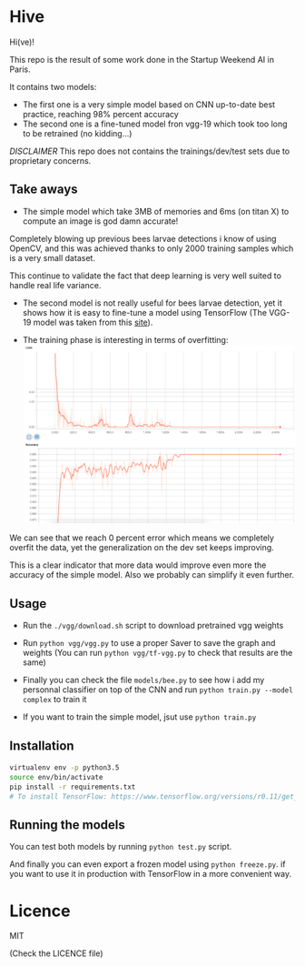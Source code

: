 # Hive

Hi(ve)!

This repo is the result of some work done in the Startup Weekend AI in Paris.

It contains two models:
- The first one is a very simple model based on CNN up-to-date best practice, reaching 98% percent accuracy
- The second one is a fine-tuned model fron vgg-19 which took too long to be retrained (no kidding...)

*DISCLAIMER*
This repo does not contains the trainings/dev/test sets due to proprietary concerns.

## Take aways
- The simple model which take 3MB of memories and 6ms (on titan X) to compute an image is god damn accurate! 

Completely blowing up previous bees larvae detections i know of using OpenCV, and this was achieved thanks to only 2000 training samples which is a very small dataset.

This continue to validate the fact that deep learning is very well suited to handle real life variance.

- The second model is not really useful for bees larvae detection, yet it shows how it is easy to fine-tune a model using TensorFlow (The VGG-19 model was taken from this [site](https://www.cs.toronto.edu/~frossard/post/vgg16/)).

- The training phase is interesting in terms of overfitting:
![Training phase](assets/larvae-detector-learning.png)

We can see that we reach 0 percent error which means we completely overfit the data, yet the generalization on the dev set keeps improving.

This is a clear indicator that more data would improve even more the accuracy of the simple model. Also we probably can simplify it even further.

## Usage
- Run the `./vgg/download.sh` script to download pretrained vgg weights
- Run `python vgg/vgg.py` to use a proper Saver to save the graph and weights (You can run `python vgg/tf-vgg.py` to check that results are the same)
- Finally you can check the file `models/bee.py` to see how i add my personnal classifier on top of the CNN and run `python train.py --model complex` to train it

- If you want to train the simple model, jsut use `python train.py`

## Installation
```bash
virtualenv env -p python3.5
source env/bin/activate
pip install -r requirements.txt
# To install TensorFlow: https://www.tensorflow.org/versions/r0.11/get_started/index.html
```

## Running the models
You can test both models by running `python test.py` script.

And finally you can even export a frozen model using `python freeze.py`. if you want to use it in production with TensorFlow in a more convenient way.

# Licence
MIT 

(Check the LICENCE file)

